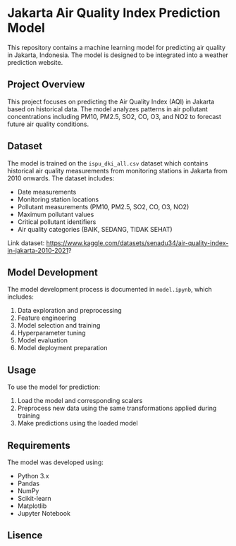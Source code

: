 # Jakarta Air Quality Index Prediction Model

This repository contains a machine learning model for predicting air quality in Jakarta, Indonesia. The model is designed to be integrated into a weather prediction website.

## Project Overview

This project focuses on predicting the Air Quality Index (AQI) in Jakarta based on historical data. The model analyzes patterns in air pollutant concentrations including PM10, PM2.5, SO2, CO, O3, and NO2 to forecast future air quality conditions.

## Dataset

The model is trained on the `ispu_dki_all.csv` dataset which contains historical air quality measurements from monitoring stations in Jakarta from 2010 onwards. The dataset includes:

- Date measurements
- Monitoring station locations
- Pollutant measurements (PM10, PM2.5, SO2, CO, O3, NO2)
- Maximum pollutant values
- Critical pollutant identifiers
- Air quality categories (BAIK, SEDANG, TIDAK SEHAT)

Link dataset: https://www.kaggle.com/datasets/senadu34/air-quality-index-in-jakarta-2010-2021?

## Model Development

The model development process is documented in `model.ipynb`, which includes:

1. Data exploration and preprocessing
2. Feature engineering
3. Model selection and training
4. Hyperparameter tuning
5. Model evaluation
6. Model deployment preparation

## Usage

To use the model for prediction:

1. Load the model and corresponding scalers
2. Preprocess new data using the same transformations applied during training
3. Make predictions using the loaded model

## Requirements

The model was developed using:

- Python 3.x
- Pandas
- NumPy
- Scikit-learn
- Matplotlib
- Jupyter Notebook

## Lisence

